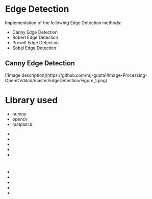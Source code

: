 
# Edge Detection
Implementation of the following Edge Detection methods:
* Canny Edge Detection
* Robert Edge Detection
* Prewitt Edge Detection
* Sobel Edge Detection

<!DOCTYPE html>
<html lang = "en">
<head>
    <meta charset="utf-8" />
    <link rel="stylesheet" href="main.css">
</head>


<body>
  <h2>Canny Edge Detection </h2>
<p title=Canny Edge Detection >
![Image description](https://github.com/raj-gupta1/Image-Processing-OpenCV/blob/master/EdgeDetection/Figure_1.png)
<h1>Library used</h1>
<p title=Library used->
<ul>
<li>numpy </li>
<li>opencv</li>
<li>matplotlib</li>
</ul>
</p>

<ul>
<li></li>
<li></li>
<li></li>
<li></li>
<li></li>
</ul>
</p>

  <h1></h1>
<p title=  >
<ul>
<li></li>
<li> </li>
<li> </li>
<li> </li>
<li> </li>
</ul>
</p>

</body>
</html>

